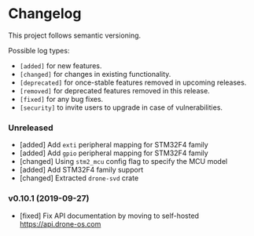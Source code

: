 # Changelog

This project follows semantic versioning.

Possible log types:

- `[added]` for new features.
- `[changed]` for changes in existing functionality.
- `[deprecated]` for once-stable features removed in upcoming releases.
- `[removed]` for deprecated features removed in this release.
- `[fixed]` for any bug fixes.
- `[security]` to invite users to upgrade in case of vulnerabilities.

### Unreleased

- [added] Add `exti` peripheral mapping for STM32F4 family
- [added] Add `gpio` peripheral mapping for STM32F4 family
- [changed] Using `stm2_mcu` config flag to specify the MCU model
- [added] Add STM32F4 family support
- [changed] Extracted `drone-svd` crate

### v0.10.1 (2019-09-27)

- [fixed] Fix API documentation by moving to self-hosted https://api.drone-os.com
